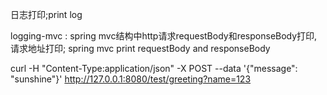 日志打印;print log

logging-mvc : spring mvc结构中http请求requestBody和responseBody打印, 请求地址打印; 
              spring mvc print requestBody and responseBody
              
curl -H "Content-Type:application/json" -X POST --data '{"message": "sunshine"}' http://127.0.0.1:8080/test/greeting?name=123
